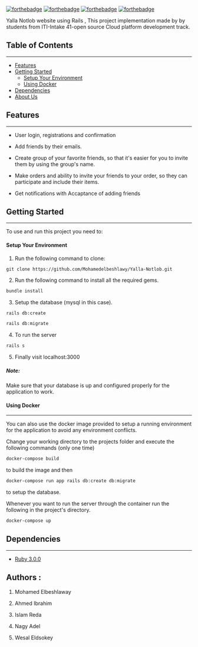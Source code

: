 [![forthebadge](https://forthebadge.com/images/badges/built-with-love.svg)](https://forthebadge.com) [![forthebadge](https://forthebadge.com/images/badges/made-with-ruby.svg)](https://forthebadge.com) [![forthebadge](https://forthebadge.com/images/badges/made-with-javascript.svg)](https://forthebadge.com) [![forthebadge](https://forthebadge.com/images/badges/uses-css.svg)](https://forthebadge.com)

Yalla Notlob website using Rails , This project implementation made by by students from ITI-Intake 41-open source Cloud platform development track.

## Table of Contents

---


- [Features](#features)
- [Getting Started](#getting-started)
   - [Setup Your Environment](#setup-your-environment)
   - [Using Docker](#using-docker)
- [Dependencies](#dependencies)
- [About Us](#Authors)

## Features

---

-  User login, registrations and confirmation

- Add friends by their emails.

- Create group of your favorite friends, so that it's easier for you to invite them by using the group's name.

- Make orders and ability to invite your friends to your order, so they can participate and include their items.

- Get notifications with Accaptance of adding friends 






## Getting Started

---
To use and run this project you need to:

#### Setup Your Environment

1. Run the following command to clone: 
```
git clone https://github.com/Mohamedelbeshlawy/Yalla-Notlob.git
```
2. Run the following command to install all the required gems.

```bash
bundle install
```
3. Setup the database (mysql in this case).

```bash
rails db:create
```
```bash
rails db:migrate
```

4. To run the server 
```bash
rails s
```
5. Finally visit localhost:3000

##### Note:

Make sure that your database is up and configured properly for the application to work.

#### Using Docker

---

You can also use the docker image provided to setup a running environment
for the application to avoid any environment conflicts.

Change your working directory to the projects folder and execute the following commands (only one time)

```bash
docker-compose build
```

to build the image and then

```bash
docker-compose run app rails db:create db:migrate
```

to setup the database.

Whenever you want to run the server through the container run the following
in the project's directory.

```bash
docker-compose up
```

## Dependencies

---

- [Ruby 3.0.0](https://www.ruby-lang.org/en/)

## Authors :

1. Mohamed Elbeshlaway

2. Ahmed Ibrahim

3. Islam Reda

4. Nagy Adel

5. Wesal Eldsokey 